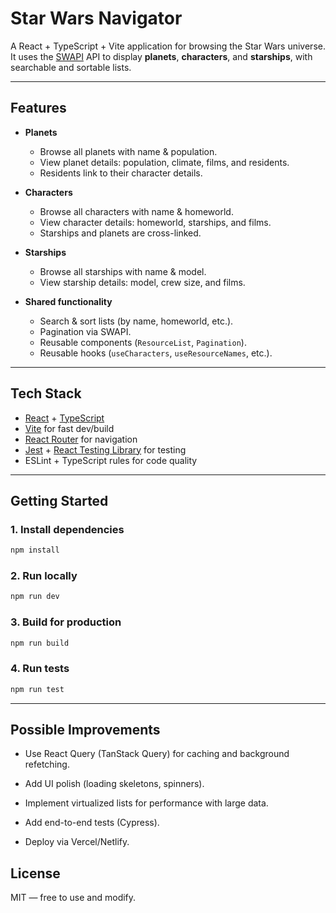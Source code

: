 # Star Wars Navigator

A React + TypeScript + Vite application for browsing the Star Wars universe.  
It uses the [SWAPI](https://swapi.py4e.com/) API to display **planets**, **characters**, and **starships**, with searchable and sortable lists.

---

## Features

- **Planets**
  - Browse all planets with name & population.
  - View planet details: population, climate, films, and residents.
  - Residents link to their character details.

- **Characters**
  - Browse all characters with name & homeworld.
  - View character details: homeworld, starships, and films.
  - Starships and planets are cross-linked.

- **Starships**
  - Browse all starships with name & model.
  - View starship details: model, crew size, and films.

- **Shared functionality**
  - Search & sort lists (by name, homeworld, etc.).
  - Pagination via SWAPI.
  - Reusable components (`ResourceList`, `Pagination`).
  - Reusable hooks (`useCharacters`, `useResourceNames`, etc.).

---

## Tech Stack

- [React](https://react.dev/) + [TypeScript](https://www.typescriptlang.org/)  
- [Vite](https://vitejs.dev/) for fast dev/build  
- [React Router](https://reactrouter.com/) for navigation  
- [Jest](https://jestjs.io/) + [React Testing Library](https://testing-library.com/docs/react-testing-library/intro) for testing  
- ESLint + TypeScript rules for code quality  

---

## Getting Started

### 1. Install dependencies
```bash
npm install
```

### 2. Run locally
```bash
npm run dev
```

### 3. Build for production
```bash
npm run build
```

### 4. Run tests
```bash
npm run test
```


---

## Possible Improvements

- Use React Query (TanStack Query) for caching and background refetching.

- Add UI polish (loading skeletons, spinners).

- Implement virtualized lists for performance with large data.

- Add end-to-end tests (Cypress).

- Deploy via Vercel/Netlify.

## License

MIT — free to use and modify.
